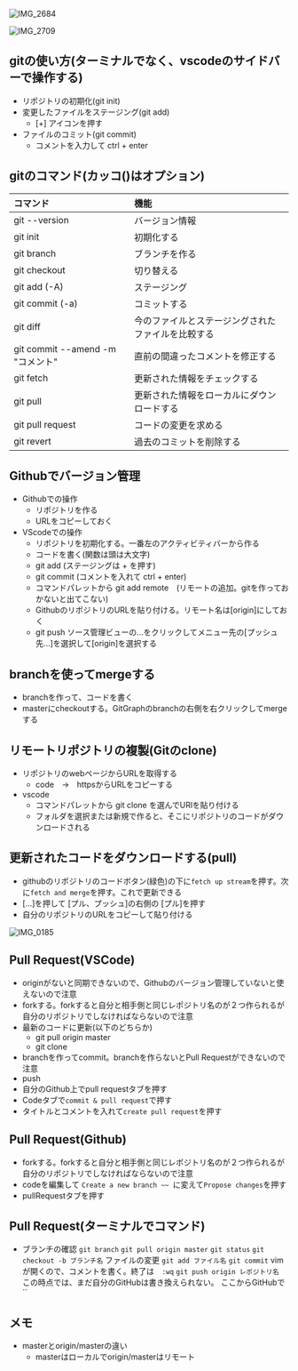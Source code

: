 ![IMG_2684](https://user-images.githubusercontent.com/66894552/174801186-e6be4068-2301-42ff-9e5d-37306c24219e.JPG)

![IMG_2709](https://user-images.githubusercontent.com/66894552/178100079-a940f2eb-d956-41a0-acc7-e3c869f8930a.JPG)

## gitの使い方(ターミナルでなく、vscodeのサイドバーで操作する)
- リポジトリの初期化(git init)
- 変更したファイルをステージング(git add)
  - \[+] アイコンを押す 
- ファイルのコミット(git commit)
  - コメントを入力して ctrl + enter 

## gitのコマンド(カッコ()はオプション)
|コマンド|機能|
|:--|:--|
|git --version|バージョン情報|
|git init|初期化する|
|git branch|ブランチを作る|
|git checkout|切り替える|
|git add (-A)|ステージング|
|git commit (-a)|コミットする|
|git diff|今のファイルとステージングされたファイルを比較する|
|git commit --amend -m "コメント"|直前の間違ったコメントを修正する|
|git fetch|更新された情報をチェックする|
|git pull|更新された情報をローカルにダウンロードする|
|git pull request|コードの変更を求める|
|git revert|過去のコミットを削除する|

## Githubでバージョン管理
- Githubでの操作
  - リポジトリを作る
  - URLをコピーしておく
- VScodeでの操作  
  - リポジトリを初期化する。一番左のアクティビティバーから作る
  - コードを書く(関数は頭は大文字)
  - git add (ステージングは + を押す)
  - git commit (コメントを入れて ctrl + enter)
  - コマンドパレットから git add remote　(リモートの追加。gitを作っておかないと出てこない)
  - GithubのリポジトリのURLを貼り付ける。リモート名は\[origin]にしておく
  - git push ソース管理ビューの...をクリックしてメニュー先の\[プッシュ先...]を選択して[origin]を選択する

## branchを使ってmergeする
- branchを作って、コードを書く
- masterにcheckoutする。GitGraphのbranchの右側を右クリックしてmergeする

## リモートリポジトリの複製(Gitのclone)
- リポジトリのwebページからURLを取得する
  - code　->　httpsからURLをコピーする
- vscode
  - コマンドパレットから git clone を選んでURlを貼り付ける
  - フォルダを選択または新規で作ると、そこにリポジトリのコードがダウンロードされる
## 更新されたコードをダウンロードする(pull)
- githubのリポジトリのコードボタン(緑色)の下に`fetch up stream`を押す。次に`fetch and merge`を押す。これで更新できる
- \[...]を押して \[プル、プッシュ]の右側の \[プル]を押す
- 自分のリポジトリのURLをコピーして貼り付ける

![IMG_0185](https://user-images.githubusercontent.com/66894552/179152820-5f97a0c3-d9f8-4961-be46-93b8c9991c5e.PNG)

## Pull Request(VSCode)
- originがないと同期できないので、Githubのバージョン管理していないと使えないので注意
- forkする。forkすると自分と相手側と同じレポジトリ名のが２つ作られるが自分のリポジトリでしなければならないので注意
- 最新のコードに更新(以下のどちらか)
  - git pull origin master
  - git clone
- branchを作ってcommit。branchを作らないとPull Requestができないので注意
- push
- 自分のGithub上でpull requestタブを押す
- Codeタブで`commit & pull request`で押す
- タイトルとコメントを入れて`create pull request`を押す
## Pull Request(Github)
- forkする。forkすると自分と相手側と同じレポジトリ名のが２つ作られるが自分のリポジトリでしなければならないので注意
- codeを編集して `Create a new branch ~~ `に変えて`Propose changes`を押す
- pullRequestタブを押す

## Pull Request(ターミナルでコマンド)

- ブランチの確認
`git branch`
`git pull origin master`
`git status`
`git checkout -b ブランチ名`
ファイルの変更
`git add ファイル名`
`git commit` vimが開くので、コメントを書く。終了は　`:wq`
`git push origin レポジトリ名` この時点では、まだ自分のGitHubは書き換えられない。
ここからGitHubで
``
## メモ
- masterとorigin/masterの違い
  - masterはローカルでorigin/masterはリモート
